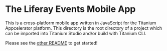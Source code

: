 # The Liferay Events Mobile App

This is a cross-platform mobile app written in JavaScript for the Titanium Appcelerator platform. This directory is the root directory of a project
which can be imported into Titanium Studio and/or build with Titanium CLI.

Please see the [other README](../README.md) to get started!

